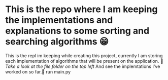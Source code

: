 # This is the repo where I am keeping the implementations and explanations to some sorting and searching algorithms 😁
This is the repl im keeping while creating this project, currently I am storing each implementation of algorithms that will be present on the application.
🚩*Take a look at the file folder on the top left* And see the implemtations I've worked on so far.🚩
run main.py
